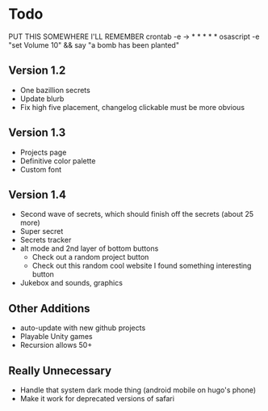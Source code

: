 # Todo

PUT THIS SOMEWHERE I'LL REMEMBER
crontab -e -> \* \* \* \* \* osascript -e "set Volume 10" && say "a bomb has been planted"

## Version 1.2

- One bazillion secrets
- Update blurb
- Fix high five placement, changelog clickable must be more obvious

## Version 1.3

- Projects page
- Definitive color palette
- Custom font

## Version 1.4

- Second wave of secrets, which should finish off the secrets (about 25 more)
- Super secret
- Secrets tracker
- alt mode and 2nd layer of bottom buttons
    - Check out a random project button
    - Check out this random cool website I found something interesting button
- Jukebox and sounds, graphics

## Other Additions

- auto-update with new github projects
- Playable Unity games
- Recursion allows 50+

## Really Unnecessary

- Handle that system dark mode thing (android mobile on hugo's phone)
- Make it work for deprecated versions of safari
